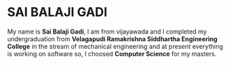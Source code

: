 # SAI BALAJI GADI
My name is **Sai Balaji Gadi**, I am from vijayawada and I completed my undergraduation from **Velagapudi Ramakrishna Siddhartha Engineering College** in the stream of mechanical engineering and at present everything is working on software so, I choosed **Computer Science** for my masters.
